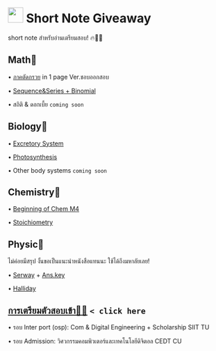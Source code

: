 # <img src="https://media.giphy.com/media/TahPFDVghjHps1jp8x/giphy.gif" width="35"> Short Note Giveaway
short note สำหรับอ่านเตรียมสอบ! 🔥💪🏻

## Math🔢
• [ภาคตัดกรวย](https://github.com/incluDna/ShortNote_GiveAway/blob/main/Maths/ภาคตัดกรวย.pdf) in 1 page Ver.ชอบออกสอบ

• [Sequence&Series + Binomial](https://github.com/incluDna/ShortNote_GiveAway/blob/main/Maths/sequence%2C%20series%2C%20binomial.pdf)

• สถิติ & ดอกเบี้ย `coming soon`

Biology🌱
-------
• [Excretory System](https://github.com/incluDna/ShortNote_GiveAway/blob/6b660436761faede17fb214e41073e3e70619ccc/Biology/Excretory%20System.pdf)
 
• [Photosynthesis](https://github.com/incluDna/ShortNote_GiveAway/blob/e7e96b0eb7cb7db802bd02d9b26c52f18f5bbd7a/Biology/Photosynthesis.pdf)

• Other body systems `coming soon`

Chemistry🧪
-------
• [Beginning of Chem M4](https://github.com/incluDna/ShortNote_GiveAway/blob/1827748c66ceffd0327aef7eb2551f1b042d966a/Chemistry/Beginning%20of%20Chem%20M4.pdf)

• [Stoichiometry](https://github.com/incluDna/ShortNote_GiveAway/blob/a1293b2a22a38331e2594acee9c1e50a497be943/Chemistry/Stoichiometry.pdf)

Physic🚀
-------
ไม่ค่อยมีสรุป งั้นขอเป็นแนะนำหนังสือแทนนะ ใช้ได้ถึงมหาลัยเลย!

• [Serway](https://drive.google.com/file/d/1iumQjJYbKrccP0hCZ-Q7BiQowrT5a2v3/view?usp=drivesdk) + [Ans.key](https://drive.google.com/file/d/1LyDUWHtWoEpKoio4gw-tUPaRI4b9nhGh/view?usp=drivesdk)

• [Halliday](https://drive.google.com/file/d/167h04__BKaR6mKsjvV5H2ydMKZwe5yTo/view?usp=drivesdk)

## [การเตรียมตัวสอบเข้า✌🏼](https://github.com/incluDna/University_preparation) `< click here`
• รอบ Inter port (osp): Com & Digital Engineering + Scholarship SIIT TU

• รอบ Admission: วิศวกรรมคอมพิวเตอร์และเทคโนโลยีดิจิตอล CEDT CU

